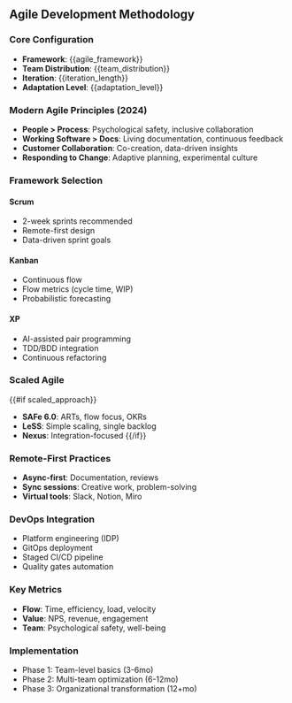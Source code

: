 ## Agile Development Methodology

### Core Configuration
- **Framework**: {{agile_framework}}
- **Team Distribution**: {{team_distribution}}
- **Iteration**: {{iteration_length}}
- **Adaptation Level**: {{adaptation_level}}

### Modern Agile Principles (2024)
- **People > Process**: Psychological safety, inclusive collaboration
- **Working Software > Docs**: Living documentation, continuous feedback
- **Customer Collaboration**: Co-creation, data-driven insights
- **Responding to Change**: Adaptive planning, experimental culture

### Framework Selection

#### Scrum
- 2-week sprints recommended
- Remote-first design
- Data-driven sprint goals

#### Kanban
- Continuous flow
- Flow metrics (cycle time, WIP)
- Probabilistic forecasting

#### XP
- AI-assisted pair programming
- TDD/BDD integration
- Continuous refactoring

### Scaled Agile
{{#if scaled_approach}}
- **SAFe 6.0**: ARTs, flow focus, OKRs
- **LeSS**: Simple scaling, single backlog
- **Nexus**: Integration-focused
{{/if}}

### Remote-First Practices
- **Async-first**: Documentation, reviews
- **Sync sessions**: Creative work, problem-solving
- **Virtual tools**: Slack, Notion, Miro

### DevOps Integration
- Platform engineering (IDP)
- GitOps deployment
- Staged CI/CD pipeline
- Quality gates automation

### Key Metrics
- **Flow**: Time, efficiency, load, velocity
- **Value**: NPS, revenue, engagement
- **Team**: Psychological safety, well-being

### Implementation
- Phase 1: Team-level basics (3-6mo)
- Phase 2: Multi-team optimization (6-12mo)
- Phase 3: Organizational transformation (12+mo)